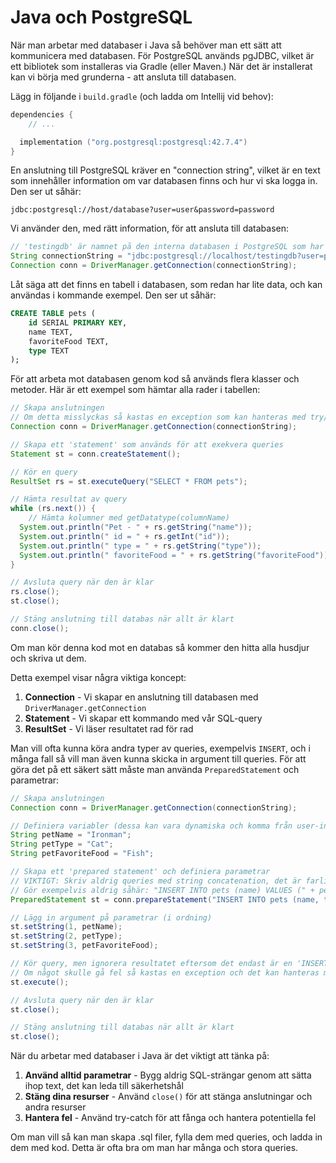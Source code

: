 # Java och PostgreSQL

När man arbetar med databaser i Java så behöver man ett sätt att kommunicera med databasen. För PostgreSQL används pgJDBC, vilket är ett bibliotek som installeras via Gradle (eller Maven.) När det är installerat kan vi börja med grunderna - att ansluta till databasen.

Lägg in följande i `build.gradle` (och ladda om Intellij vid behov):

```kts
dependencies {
	// ...

  implementation ("org.postgresql:postgresql:42.7.4")
}
```

En anslutning till PostgreSQL kräver en "connection string", vilket är en text som innehåller information om var databasen finns och hur vi ska logga in. Den ser ut såhär:

```
jdbc:postgresql://host/database?user=user&password=password
```

Vi använder den, med rätt information, för att ansluta till databasen:

```java
// 'testingdb' är namnet på den interna databasen i PostgreSQL som har skapats med `CREATE DATABASE`
String connectionString = "jdbc:postgresql://localhost/testingdb?user=postgres&password=password";
Connection conn = DriverManager.getConnection(connectionString);
```

Låt säga att det finns en tabell i databasen, som redan har lite data, och kan användas i kommande exempel. Den ser ut såhär:

```sql
CREATE TABLE pets (
    id SERIAL PRIMARY KEY,
    name TEXT,
    favoriteFood TEXT,
    type TEXT
);
```

För att arbeta mot databasen genom kod så används flera klasser och metoder. Här är ett exempel som hämtar alla rader i tabellen:

```java
// Skapa anslutningen
// Om detta misslyckas så kastas en exception som kan hanteras med try/catch
Connection conn = DriverManager.getConnection(connectionString);

// Skapa ett 'statement' som används för att exekvera queries
Statement st = conn.createStatement();

// Kör en query
ResultSet rs = st.executeQuery("SELECT * FROM pets");

// Hämta resultat av query
while (rs.next()) {
	// Hämta kolumner med getDatatype(columnName)
  System.out.println("Pet - " + rs.getString("name"));
  System.out.println(" id = " + rs.getInt("id"));
  System.out.println(" type = " + rs.getString("type"));
  System.out.println(" favoriteFood = " + rs.getString("favoriteFood"));
}

// Avsluta query när den är klar
rs.close();
st.close();

// Stäng anslutning till databas när allt är klart
conn.close();
```

Om man kör denna kod mot en databas så kommer den hitta alla husdjur och skriva ut dem.

Detta exempel visar några viktiga koncept:

1. **Connection** - Vi skapar en anslutning till databasen med `DriverManager.getConnection`
2. **Statement** - Vi skapar ett kommando med vår SQL-query
3. **ResultSet** - Vi läser resultatet rad för rad

Man vill ofta kunna köra andra typer av queries, exempelvis `INSERT`, och i många fall så vill man även kunna skicka in argument till queries. För att göra det på ett säkert sätt måste man använda `PreparedStatement` och parametrar:

```java
// Skapa anslutningen
Connection conn = DriverManager.getConnection(connectionString);

// Definiera variabler (dessa kan vara dynamiska och komma från user-input exempelvis)
String petName = "Ironman";
String petType = "Cat";
String petFavoriteFood = "Fish";

// Skapa ett 'prepared statement' och definiera parametrar
// VIKTIGT: Skriv aldrig queries med string concatenation, det är farligt på grund av SQL injections
// Gör exempelvis aldrig såhär: "INSERT INTO pets (name) VALUES (" + petName + ");"
PreparedStatement st = conn.prepareStatement("INSERT INTO pets (name, type, favoriteFood) VALUES (?, ?, ?)");

// Lägg in argument på parametrar (i ordning)
st.setString(1, petName);
st.setString(2, petType);
st.setString(3, petFavoriteFood);

// Kör query, men ignorera resultatet eftersom det endast är en 'INSERT'
// Om något skulle gå fel så kastas en exception och det kan hanteras med try/catch
st.execute();

// Avsluta query när den är klar
st.close();

// Stäng anslutning till databas när allt är klart
st.close();
```

När du arbetar med databaser i Java är det viktigt att tänka på:

1. **Använd alltid parametrar** - Bygg aldrig SQL-strängar genom att sätta ihop text, det kan leda till säkerhetshål
2. **Stäng dina resurser** - Använd `close()` för att stänga anslutningar och andra resurser
3. **Hantera fel** - Använd try-catch för att fånga och hantera potentiella fel

Om man vill så kan man skapa .sql filer, fylla dem med queries, och ladda in dem med kod. Detta är ofta bra om man har många och stora queries.
